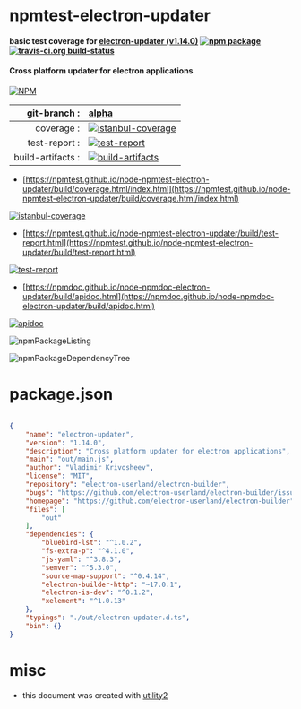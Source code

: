 # npmtest-electron-updater

#### basic test coverage for  [electron-updater (v1.14.0)](https://github.com/electron-userland/electron-builder)  [![npm package](https://img.shields.io/npm/v/npmtest-electron-updater.svg?style=flat-square)](https://www.npmjs.org/package/npmtest-electron-updater) [![travis-ci.org build-status](https://api.travis-ci.org/npmtest/node-npmtest-electron-updater.svg)](https://travis-ci.org/npmtest/node-npmtest-electron-updater)

#### Cross platform updater for electron applications

[![NPM](https://nodei.co/npm/electron-updater.png?downloads=true&downloadRank=true&stars=true)](https://www.npmjs.com/package/electron-updater)

| git-branch : | [alpha](https://github.com/npmtest/node-npmtest-electron-updater/tree/alpha)|
|--:|:--|
| coverage : | [![istanbul-coverage](https://npmtest.github.io/node-npmtest-electron-updater/build/coverage.badge.svg)](https://npmtest.github.io/node-npmtest-electron-updater/build/coverage.html/index.html)|
| test-report : | [![test-report](https://npmtest.github.io/node-npmtest-electron-updater/build/test-report.badge.svg)](https://npmtest.github.io/node-npmtest-electron-updater/build/test-report.html)|
| build-artifacts : | [![build-artifacts](https://npmtest.github.io/node-npmtest-electron-updater/glyphicons_144_folder_open.png)](https://github.com/npmtest/node-npmtest-electron-updater/tree/gh-pages/build)|

- [https://npmtest.github.io/node-npmtest-electron-updater/build/coverage.html/index.html](https://npmtest.github.io/node-npmtest-electron-updater/build/coverage.html/index.html)

[![istanbul-coverage](https://npmtest.github.io/node-npmtest-electron-updater/build/screenCapture.buildCi.browser.%252Ftmp%252Fbuild%252Fcoverage.lib.html.png)](https://npmtest.github.io/node-npmtest-electron-updater/build/coverage.html/index.html)

- [https://npmtest.github.io/node-npmtest-electron-updater/build/test-report.html](https://npmtest.github.io/node-npmtest-electron-updater/build/test-report.html)

[![test-report](https://npmtest.github.io/node-npmtest-electron-updater/build/screenCapture.buildCi.browser.%252Ftmp%252Fbuild%252Ftest-report.html.png)](https://npmtest.github.io/node-npmtest-electron-updater/build/test-report.html)

- [https://npmdoc.github.io/node-npmdoc-electron-updater/build/apidoc.html](https://npmdoc.github.io/node-npmdoc-electron-updater/build/apidoc.html)

[![apidoc](https://npmdoc.github.io/node-npmdoc-electron-updater/build/screenCapture.buildCi.browser.%252Ftmp%252Fbuild%252Fapidoc.html.png)](https://npmdoc.github.io/node-npmdoc-electron-updater/build/apidoc.html)

![npmPackageListing](https://npmtest.github.io/node-npmtest-electron-updater/build/screenCapture.npmPackageListing.svg)

![npmPackageDependencyTree](https://npmtest.github.io/node-npmtest-electron-updater/build/screenCapture.npmPackageDependencyTree.svg)



# package.json

```json

{
    "name": "electron-updater",
    "version": "1.14.0",
    "description": "Cross platform updater for electron applications",
    "main": "out/main.js",
    "author": "Vladimir Krivosheev",
    "license": "MIT",
    "repository": "electron-userland/electron-builder",
    "bugs": "https://github.com/electron-userland/electron-builder/issues",
    "homepage": "https://github.com/electron-userland/electron-builder",
    "files": [
        "out"
    ],
    "dependencies": {
        "bluebird-lst": "^1.0.2",
        "fs-extra-p": "^4.1.0",
        "js-yaml": "^3.8.3",
        "semver": "^5.3.0",
        "source-map-support": "^0.4.14",
        "electron-builder-http": "~17.0.1",
        "electron-is-dev": "^0.1.2",
        "xelement": "^1.0.13"
    },
    "typings": "./out/electron-updater.d.ts",
    "bin": {}
}
```



# misc
- this document was created with [utility2](https://github.com/kaizhu256/node-utility2)
